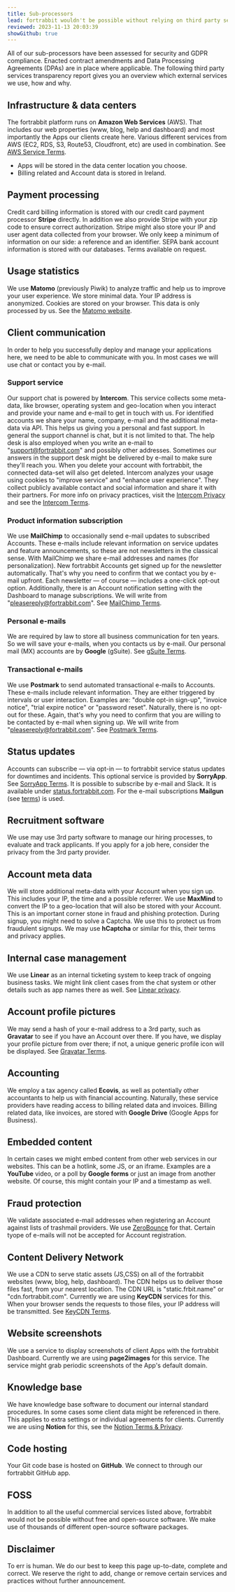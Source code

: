 ```yaml
---
title: Sub-processors
lead: fortrabbit wouldn't be possible without relying on third party services. We have carefully reviewed and chosen our business partners. We have mapped all data we share with third party providers, the kind of data collected and to which geographical destinations it is transferred.
reviewed: 2023-11-13 20:03:39
showGithub: true
---
```


All of our sub-processors have been assessed for security and GDPR compliance. Enacted contract amendments and Data Processing Agreements (DPAs) are in place where applicable. The following third party services transparency report gives you an overview which external services we use, how and why.

## Infrastructure & data centers

The fortrabbit platform runs on **Amazon Web Services** (AWS). That includes our web properties (www, blog, help and dashboard) and most importantly the Apps our clients create here. Various different services from AWS (EC2, RDS, S3, Route53, Cloudfront, etc) are used in combination. See [AWS Service Terms](https://aws.amazon.com/service-terms/).

* Apps will be stored in the data center location you choose.
* Billing related and Account data is stored in Ireland.

## Payment processing

Credit card billing information is stored with our credit card payment processor **Stripe** directly. In addition we also provide Stripe with your zip code to ensure correct authorization. Stripe might also store your IP and user agent data collected from your browser. We only keep a minimum of information on our side: a reference and an identifier. SEPA bank account information is stored with our databases. Terms available on request.

## Usage statistics

We use **Matomo** (previously Piwik) to analyze traffic and help us to improve your user experience. We store minimal data. Your IP address is anonymized. Cookies are stored on your browser. This data is only processed by us. See the [Matomo website](https://matomo.org/).

## Client communication

In order to help you successfully deploy and manage your applications here, we need to be able to communicate with you. In most cases we will use chat or contact you by e-mail.

### Support service

Our support chat is powered by **Intercom**. This service collects some meta-data, like browser, operating system and geo-location when you interact and provide your name and e-mail to get in touch with us. For identified accounts we share your name, company, e-mail and the additional meta-data via API. This helps us giving you a personal and fast support. In general the support channel is chat, but it is not limited to that. The help desk is also employed when you write an e-mail to "<support@fortrabbit.com>" and possibly other addresses. Sometimes our answers in the support desk might be delivered by e-mail to make sure they'll reach you. When you delete your account with fortrabbit, the connected data-set will also get deleted. Intercom analyzes your usage using cookies to "improve service" and "enhance user experience". They collect publicly available contact and social information and share it with their partners. For more info on privacy practices, visit the [Intercom Privacy](https://www.intercom.com/terms-and-policies#privacy) and see the [Intercom Terms](https://www.intercom.com/terms-and-policies#terms).

### Product information subscription

We use **MailChimp** to occasionally send e-mail updates to subscribed Accounts. These e-mails include relevant information on service updates and feature announcements, so these are not newsletters in the classical sense. With MailChimp we share e-mail addresses and names (for personalization). New fortrabbit Accounts get signed up for the newsletter automatically. That's why you need to confirm that we contact you by e-mail upfront. Each newsletter — of course — includes a one-click opt-out option. Additionally, there is an Account notification setting with the Dashboard to manage subscriptions. We will write from "<pleasereply@fortrabbit.com>". See [MailChimp Terms](https://mailchimp.com/legal/terms/).

### Personal e-mails

We are required by law to store all business communication for ten years. So we will save your e-mails, when you contacts us by e-mail. Our personal mail (MX) accounts are by **Google** (gSuite). See [gSuite Terms](https://gsuite.google.com/terms/standard_terms_checkout.html).

### Transactional e-mails

We use **Postmark** to send automated transactional e-mails to Accounts. These e-mails include relevant information. They are either triggered by intervals or user interaction. Examples are: "double opt-in sign-up", "invoice notice", "trial expire notice" or "password reset". Naturally, there is no opt-out for these. Again, that's why you need to confirm that you are willing to be contacted by e-mail when signing up. We will write from "<pleasereply@fortrabbit.com>". See [Postmark Terms](https://postmarkapp.com/terms-of-service).

## Status updates

Accounts can subscribe — via opt-in — to fortrabbit service status updates for downtimes and incidents. This optional service is provided by **SorryApp**. See [SorryApp Terms](https://www.sorryapp.com/terms-of-service.html). It is possible to subscribe by e-mail and Slack. It is available under [status.fortrabbit.com](http://status.fortrabbit.com). For the e-mail subscriptions **Mailgun** (see [terms](https://www.mailgun.com/terms)) is used.

## Recruitment software

We use may use 3rd party software to manage our hiring processes, to evaluate and track applicants. If you apply for a job here, consider the privacy from the 3rd party provider.

## Account meta data

We will store additional meta-data with your Account when you sign up. This includes your IP, the time and a possible referrer. We use **MaxMind** to convert the IP to a geo-location that will also be stored with your Account. This is an important corner stone in fraud and phishing protection. During signup, you might need to solve a Captcha. We use this to protect us from fraudulent signups. We may use **hCaptcha** or similar for this, their terms and privacy applies.

## Internal case management

We use **Linear** as an internal ticketing system to keep track of ongoing business tasks. We might link client cases from the chat system or other details such as app names there as well. See [Linear privacy](https://linear.app/privacy).

## Account profile pictures

We may send a hash of your e-mail address to a 3rd party, such as **Gravatar** to see if you have an Account over there. If you have, we display your profile picture from over there; if not, a unique generic profile icon will be displayed. See [Gravatar Terms](https://en.gravatar.com/site/terms-of-service/).

## Accounting

We employ a tax agency called **Ecovis**, as well as potentially other accountants to help us with financial accounting. Naturally, these service providers have reading access to billing related data and invoices. Billing related data, like invoices, are stored with **Google Drive** (Google Apps for Business).

## Embedded content

In certain cases we might embed content from other web services in our websites. This can be a hotlink, some JS, or an iframe. Examples are a **YouTube** video, or a poll by **Google forms** or just an image from another website. Of course, this might contain your IP and a timestamp as well.

## Fraud protection

We validate associated e-mail addresses when registering an Account against lists of trashmail providers. We use [ZeroBounce](https://www.zerobounce.net/) for that. Certain tyope of e-mails will not be accepted for Account registration.

## Content Delivery Network

We use a CDN to serve static assets (JS,CSS) on all of the fortrabbit websites (www, blog, help, dashboard). The CDN helps us to deliver those files fast, from your nearest location. The CDN URL is "static.frbit.name" or "cdn.fortrabbit.com". Currently we are using **KeyCDN** services for this. When your browser sends the requests to those files, your IP address will be transmitted. See [KeyCDN Terms](https://www.keycdn.com/terms).

## Website screenshots

We use a service to display screenshots of client Apps with the fortrabbit Dashboard. Currently we are using **page2images** for this service. The service might grab periodic screenshots of the App's default domain.

## Knowledge base

We have knowledge base software to document our internal standard procedures. In some cases some client data might be referenced in there. This applies to extra settings or individual agreements for clients. Currently we are using **Notion** for this, see the [Notion Terms & Privacy](https://www.notion.so/Terms-and-Privacy-28ffdd083dc3473e9c2da6ec011b58ac).

## Code hosting

Your Git code base is hosted on **GitHub**. We connect to through our fortrabbit GitHub app.

## FOSS

In addition to all the useful commercial services listed above, fortrabbit would not be possible without free and open-source software. We make use of thousands of different open-source software packages.

## Disclaimer

To err is human. We do our best to keep this page up-to-date, complete and correct. We reserve the right to add, change or remove certain services and practices without further announcement.
